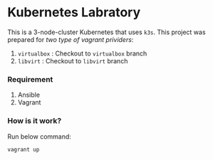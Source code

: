 # Kubernetes Labratory

This is a 3-node-cluster Kubernetes that uses `k3s`.
This project was prepared for *two type of vagrant prividers*:
1. `virtualbox` : Checkout to `virtualbox` branch
2. `libvirt` : Checkout to `libvirt` branch


### Requirement

1. Ansible
2. Vagrant

### How is it work?
Run below command:
```bash
vagrant up
```